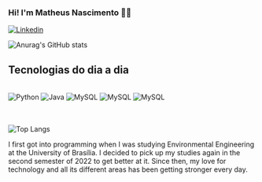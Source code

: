 ### Hi! I'm Matheus Nascimento 👋🏼

[![Linkedin](https://img.shields.io/badge/LinkedIn-0077B5?style=for-the-badge&logo=linkedin&logoColor=white)](https://www.linkedin.com/in/matheusrnascimento-dev)

![Anurag's GitHub stats](https://github-readme-stats.vercel.app/api?username=Matheusrnsc&show_icons=true&theme=gruvbox)

## Tecnologias do dia a dia

<div style="display: inline_block"><br/>
    <img aling="center" alt = "Python" src="https://img.shields.io/badge/Python-3776AB?style=for-the-badge&logo=python&logoColor=white" />
    <img aling="center" alt = "Java" src="https://img.shields.io/badge/Java-ED8B00?style=for-the-badge&logo=openjdk&logoColor=white" />
    <img aling="center" alt = "MySQL" src="https://img.shields.io/badge/MySQL-00000F?style=for-the-badge&logo=mysql&logoColor=white" />
     <img aling="center" alt = "MySQL" src="https://img.shields.io/badge/JavaScript-F7DF1E?style=for-the-badge&logo=javascript&logoColor=black" />
    	<img aling="center" alt = "MySQL" src="https://img.shields.io/badge/Node.js-43853D?style=for-the-badge&logo=node.js&logoColor=white"/>
<div><br/>
<div><br/>

![Top Langs](https://github-readme-stats.vercel.app/api/top-langs/?username=Matheusrnsc&hide_progress=true)

I first got into programming when I was studying Environmental Engineering at the University of Brasília. I decided to pick up my studies again in the second semester of 2022 to get better at it. Since then, my love for technology and all its different areas has been getting stronger every day.

